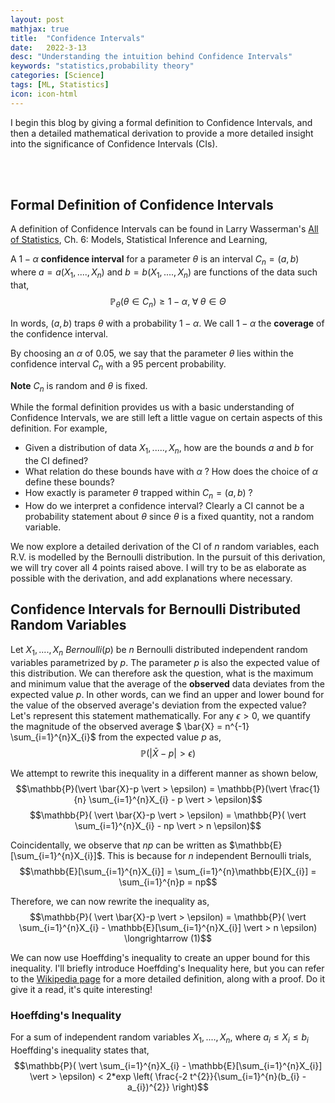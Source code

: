 ```yaml
---
layout: post
mathjax: true
title:  "Confidence Intervals"
date:   2022-3-13
desc: "Understanding the intuition behind Confidence Intervals"
keywords: "statistics,probability theory"
categories: [Science]
tags: [ML, Statistics]
icon: icon-html
---
```



I begin this blog by giving a formal definition to Confidence Intervals, and then a detailed mathematical derivation to provide a more detailed insight into the significance of Confidence Intervals (CIs). 

<br/><br/>

## Formal Definition of Confidence Intervals
A definition of Confidence Intervals can be found in Larry Wasserman's [All of Statistics](https://link.springer.com/book/10.1007/978-0-387-21736-9), Ch. 6: Models, Statistical Inference and Learning,

A $1-\alpha$ **confidence interval** for a parameter $\theta$ is an interval $C_{n} = (a,b)$ where $a = a(X_{1}, ...., X_{n})$ and $b = b(X_{1}, ...., X_{n})$ are functions of the data such that, 
$$\mathbb{P}_{\theta}(\theta \in C_{n}) \geq 1 - \alpha, \; \forall \; \theta \in \Theta$$

In words, $(a,b)$ traps $\theta$ with a probability $1-\alpha$. We call $1-\alpha$ the **coverage** of the confidence interval.

By choosing an $\alpha$ of $0.05$, we say that the parameter $\theta$ lies within the confidence interval $C_{n}$ with a 95 percent probability.

**Note** $C_{n}$ is random and $\theta$ is fixed.

While the formal definition provides us with a basic understanding of Confidence Intervals, we are still left a little vague on certain aspects of this definition. For example, 
- Given a distribution of data $X_{1}, ....., X_{n}$, how are the bounds $a$ and $b$ for the CI defined? 
- What relation do these bounds have with $\alpha$ ? How does the choice of $\alpha$ define these bounds?
- How exactly is parameter $\theta$ trapped within $C_{n} = (a,b)$ ?
- How do we interpret a confidence interval? Clearly a CI cannot be a probability statement about $\theta$ since $\theta$ is a fixed quantity, not a random variable. 

We now explore a detailed derivation of the CI of $n$ random variables, each R.V. is modelled by the Bernoulli distribution. In the pursuit of this derivation, we will try cover all 4 points raised above. I will try to be as elaborate as possible with the derivation, and add explanations where necessary. 

## Confidence Intervals for Bernoulli Distributed Random Variables
Let $X_{1}, ...., X_{n} ~ Bernoulli(p)$ be $n$ Bernoulli distributed independent random variables parametrized by $p$. The parameter $p$ is also the expected value of this distribution. We can therefore ask the question, what is the maximum and minimum value that the average of the **observed** data deviates from the expected value $p$. In other words, can we find an upper and lower bound for the value of the observed average's deviation from the expected value? Let's represent this statement mathematically. For any $\epsilon > 0$, we quantify the magnitude of the observed average $ \bar{X} = n^{-1} \sum_{i=1}^{n}X_{i}$ from the expected value $p$ as,
$$\mathbb{P}(\vert \bar{X}-p \vert > \epsilon)$$

We attempt to rewrite this inequality in a different manner as shown below,
$$\mathbb{P}(\vert \bar{X}-p \vert >  \epsilon) = \mathbb{P}(\vert \frac{1}{n} \sum_{i=1}^{n}X_{i} - p \vert > \epsilon)$$
$$\mathbb{P}( \vert \bar{X}-p \vert > \epsilon) = \mathbb{P}( \vert \sum_{i=1}^{n}X_{i} - np \vert > n \epsilon)$$

Coincidentally, we observe that $np$ can be written as $\mathbb{E}[\sum_{i=1}^{n}X_{i}]$. This is because for $n$ independent Bernoulli trials, 
$$\mathbb{E}[\sum_{i=1}^{n}X_{i}] = \sum_{i=1}^{n}\mathbb{E}[X_{i}] = \sum_{i=1}^{n}p = np$$

Therefore, we can now rewrite the inequality as,
$$\mathbb{P}( \vert \bar{X}-p \vert > \epsilon) = \mathbb{P}( \vert \sum_{i=1}^{n}X_{i} - \mathbb{E}[\sum_{i=1}^{n}X_{i}] \vert > n \epsilon) \longrightarrow (1)$$

We can now use Hoeffding's inequality to create an upper bound for this inequality. I'll briefly introduce Hoeffding's Inequality here, but you can refer to the [Wikipedia page](https://en.wikipedia.org/wiki/Hoeffding%27s_inequality) for a more detailed definition, along with a proof. Do it give it a read, it's quite interesting! 

### Hoeffding's Inequality
For a sum of independent random variables $X_{1}, ...., X_{n}$, where $a_{i} \le X_{i} \le b_{i}$ Hoeffding's inequality states that,
$$\mathbb{P}( \vert \sum_{i=1}^{n}X_{i} - \mathbb{E}[\sum_{i=1}^{n}X_{i}] \vert > \epsilon) < 2*exp \left( \frac{-2 t^{2}}{\sum_{i=1}^{n}(b_{i} - a_{i})^{2}} \right)$$
